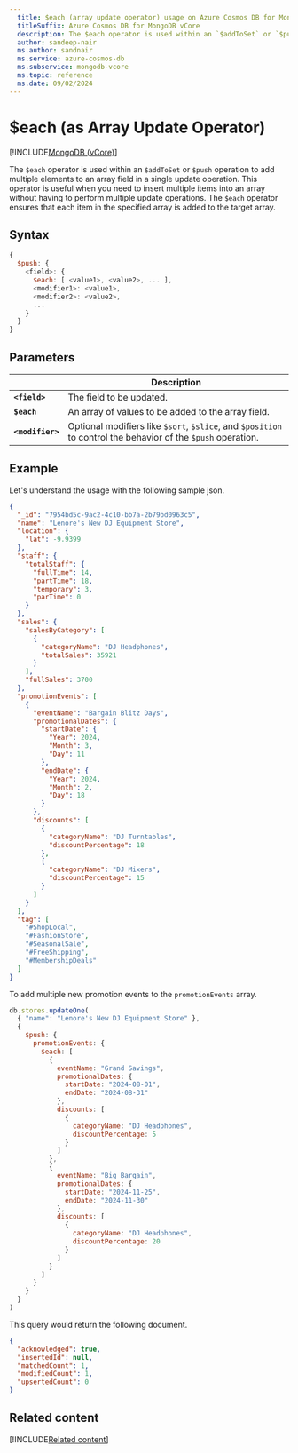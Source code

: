 ```yaml
---
  title: $each (array update operator) usage on Azure Cosmos DB for MongoDB vCore
  titleSuffix: Azure Cosmos DB for MongoDB vCore
  description: The $each operator is used within an `$addToSet` or `$push` operation to add multiple elements to an array field in a single update operation. 
  author: sandeep-nair
  ms.author: sandnair
  ms.service: azure-cosmos-db
  ms.subservice: mongodb-vcore
  ms.topic: reference
  ms.date: 09/02/2024
---
```

# $each (as Array Update Operator)

[!INCLUDE[MongoDB (vCore)](~/reusable-content/ce-skilling/azure/includes/cosmos-db/includes/appliesto-mongodb-vcore.md)]

The `$each` operator is used within an `$addToSet` or `$push` operation to add multiple elements to an array field in a single update operation. This operator is useful when you need to insert multiple items into an array without having to perform multiple update operations. The `$each` operator ensures that each item in the specified array is added to the target array.

## Syntax

```javascript
{
  $push: {
    <field>: {
      $each: [ <value1>, <value2>, ... ],
      <modifier1>: <value1>,
      <modifier2>: <value2>,
      ...
    }
  }
}
```

## Parameters

| | Description |
| --- | --- |
| **`<field>`**| The field to be updated.|
| **`$each`**| An array of values to be added to the array field.|
| **`<modifier>`**| Optional modifiers like `$sort`, `$slice`, and `$position` to control the behavior of the `$push` operation.|

## Example

Let's understand the usage with the following sample json.
```json
{
  "_id": "7954bd5c-9ac2-4c10-bb7a-2b79bd0963c5",
  "name": "Lenore's New DJ Equipment Store",
  "location": {
    "lat": -9.9399
  },
  "staff": {
    "totalStaff": {
      "fullTime": 14,
      "partTime": 18,
      "temporary": 3,
      "parTime": 0
    }
  },
  "sales": {
    "salesByCategory": [
      {
        "categoryName": "DJ Headphones",
        "totalSales": 35921
      }
    ],
    "fullSales": 3700
  },
  "promotionEvents": [
    {
      "eventName": "Bargain Blitz Days",
      "promotionalDates": {
        "startDate": {
          "Year": 2024,
          "Month": 3,
          "Day": 11
        },
        "endDate": {
          "Year": 2024,
          "Month": 2,
          "Day": 18
        }
      },
      "discounts": [
        {
          "categoryName": "DJ Turntables",
          "discountPercentage": 18
        },
        {
          "categoryName": "DJ Mixers",
          "discountPercentage": 15
        }
      ]
    }
  ],
  "tag": [
    "#ShopLocal",
    "#FashionStore",
    "#SeasonalSale",
    "#FreeShipping",
    "#MembershipDeals"
  ]
}
```

To add multiple new promotion events to the `promotionEvents` array.

```javascript
db.stores.updateOne(
  { "name": "Lenore's New DJ Equipment Store" },
  {
    $push: {
      promotionEvents: {
        $each: [
          {
            eventName: "Grand Savings",
            promotionalDates: {
              startDate: "2024-08-01",
              endDate: "2024-08-31"
            },
            discounts: [             
              {
                categoryName: "DJ Headphones",
                discountPercentage: 5
              }
            ]
          },
          {
            eventName: "Big Bargain",
            promotionalDates: {
              startDate: "2024-11-25",
              endDate: "2024-11-30"
            },
            discounts: [
              {
                categoryName: "DJ Headphones",
                discountPercentage: 20
              }
            ]
          }
        ]
      }
    }
  }
)
```


This query would return the following document.

```json
{
  "acknowledged": true,
  "insertedId": null,
  "matchedCount": 1,
  "modifiedCount": 1,
  "upsertedCount": 0
}

```

## Related content
[!INCLUDE[Related content](../includes/related-content.md)]